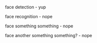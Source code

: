 face detection - yup

face recognition - nope

face something something - nope

face another something something? - nope
